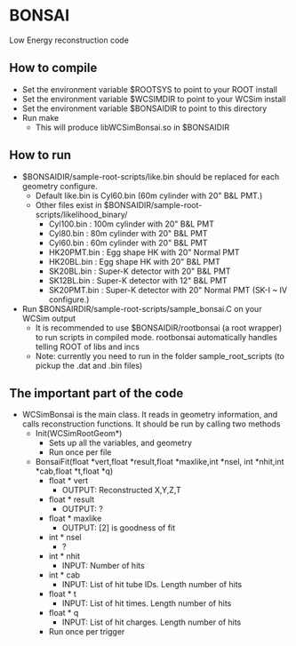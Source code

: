 # BONSAI
Low Energy reconstruction code

## How to compile
* Set the environment variable $ROOTSYS to point to your ROOT install
* Set the environment variable $WCSIMDIR to point to your WCSim install
* Set the environment variable $BONSAIDIR to point to this directory
* Run make
  * This will produce libWCSimBonsai.so in $BONSAIDIR

## How to run
* $BONSAIDIR/sample-root-scripts/like.bin should be replaced for each geometry configure.
  * Default like.bin is Cyl60.bin (60m cylinder with 20" B&L PMT.)
  * Other files exist in $BONSAIDIR/sample-root-scripts/likelihood_binary/
    * Cyl100.bin   : 100m cylinder with 20" B&L PMT
    * Cyl80.bin    : 80m cylinder with 20" B&L PMT
    * Cyl60.bin    : 60m cylinder with 20" B&L PMT
    * HK20PMT.bin  : Egg shape HK with 20" Normal PMT
    * HK20BL.bin   : Egg shape HK with 20" B&L PMT
    * SK20BL.bin   : Super-K detector with 20" B&L PMT
    * SK12BL.bin   : Super-K detector with 12" B&L PMT
    * SK20PMT.bin  : Super-K detector with 20" Normal PMT (SK-I ~ IV configure.)
* Run $BONSAIRDIR/sample-root-scripts/sample_bonsai.C on your WCSim output
  * It is recommended to use $BONSAIDIR/rootbonsai (a root wrapper) to run scripts in compiled mode.
    rootbonsai automatically handles telling ROOT of libs and incs
  * Note: currently you need to run in the folder sample_root_scripts (to pickup the .dat and .bin files)

## The important part of the code
* WCSimBonsai is the main class. It reads in geometry information, and calls reconstruction functions.
  It should be run by calling two methods
  * Init(WCSimRootGeom*)
    * Sets up all the variables, and geometry
    * Run once per file
  * BonsaiFit(float *vert,float *result,float *maxlike,int *nsel,
                int *nhit,int *cab,float *t,float *q)
    * float * vert
      * OUTPUT: Reconstructed X,Y,Z,T
    * float * result
      * OUTPUT: ?
    * float * maxlike
      * OUTPUT: [2] is goodness of fit
    * int * nsel
      * ?
    * int * nhit
      * INPUT: Number of hits
    * int * cab
      * INPUT: List of hit tube IDs. Length number of hits
    * float * t
      * INPUT: List of hit times. Length number of hits
    * float * q
      * INPUT: List of hit charges. Length number of hits
    * Run once per trigger
